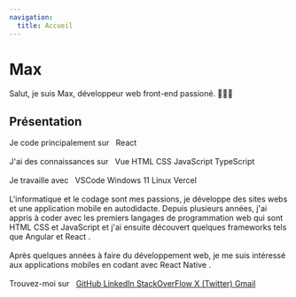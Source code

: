 ```yaml
---
navigation:
  title: Accueil
---
```


# Max

Salut, je suis Max, développeur web front-end passioné. 👨🏻‍💻

## Présentation

Je code principalement sur &nbsp;
            <span className="me-2 rounded bg-blue-100 px-2.5 py-0.5 text-xs font-medium text-blue-800 dark:bg-blue-900 dark:text-blue-300">
              React
            </span>
            <br />
            <br />
            J'ai des connaissances sur &nbsp;
            <span className="me-2 rounded bg-green-100 px-2.5 py-0.5 text-xs font-medium text-green-800 dark:bg-green-900 dark:text-green-300">
              Vue
            </span>
            <span className="me-2 rounded bg-red-100 px-2.5 py-0.5 text-xs font-medium text-red-800 dark:bg-red-900 dark:text-red-300">
              HTML
            </span>
            <span className="me-2 rounded bg-blue-100 px-2.5 py-0.5 text-xs font-medium text-blue-800 dark:bg-blue-900 dark:text-blue-300">
              CSS
            </span>
            <span className="me-2 rounded bg-yellow-100 px-2.5 py-0.5 text-xs font-medium text-yellow-800 dark:bg-yellow-900 dark:text-yellow-300">
              JavaScript
            </span>
            <span className="me-2 rounded bg-blue-100 px-2.5 py-0.5 text-xs font-medium text-blue-800 dark:bg-blue-900 dark:text-blue-300">
              TypeScript
            </span>
            <br />
            <br />
            Je travaille avec &nbsp;
            <span className="me-2 rounded bg-blue-100 px-2.5 py-0.5 text-xs font-medium text-blue-800 dark:bg-blue-900 dark:text-blue-300">
              VSCode
            </span>
            <span className="me-2 rounded bg-blue-100 px-2.5 py-0.5 text-xs font-medium text-blue-800 dark:bg-blue-900 dark:text-blue-300">
              Windows 11
            </span>
            <span className="me-2 rounded bg-yellow-100 px-2.5 py-0.5 text-xs font-medium text-yellow-800 dark:bg-yellow-900 dark:text-yellow-300">
              Linux
            </span>
            <span className="me-2 rounded bg-gray-100 px-2.5 py-0.5 text-xs font-medium text-gray-800 dark:bg-gray-700 dark:text-gray-300">
              Vercel
            </span>
            <br />
            <br />
            L'informatique et le codage sont mes passions, je développe des sites webs et une
            application mobile en autodidacte. Depuis plusieurs années, j'ai appris à coder avec les premiers langages de programmation web qui sont
            <span className="me-2 rounded bg-red-100 px-2.5 py-0.5 text-xs font-medium text-red-800 dark:bg-red-900 dark:text-red-300">
              HTML
            </span>
            <span className="me-2 rounded bg-blue-100 px-2.5 py-0.5 text-xs font-medium text-blue-800 dark:bg-blue-900 dark:text-blue-300">
              CSS
            </span>
            et
            <span className="me-2 rounded bg-yellow-100 px-2.5 py-0.5 text-xs font-medium text-yellow-800 dark:bg-yellow-900 dark:text-yellow-300">
              JavaScript
            </span>
            et j'ai ensuite découvert quelques frameworks tels que
            <span className="me-2 rounded bg-red-100 px-2.5 py-0.5 text-xs font-medium text-red-800 dark:bg-red-900 dark:text-red-300">
              Angular
            </span>
            et
            <span className="me-2 rounded bg-blue-100 px-2.5 py-0.5 text-xs font-medium text-blue-800 dark:bg-blue-900 dark:text-blue-300">
              React
            </span>.
            <br />
            <br />
            Après quelques années à faire du développement web, je me suis intéressé aux
            applications mobiles en codant avec
            <span className="me-2 rounded bg-blue-100 px-2.5 py-0.5 text-xs font-medium text-blue-800 dark:bg-blue-900 dark:text-blue-300">
              React Native
            </span>
            .
            <br />
            <br />
            Trouvez-moi sur &nbsp;
            <a
              href="https://github.com/mpcgt"
              target="_blank"
              className="me-2 inline-flex items-center justify-center rounded border border-gray-400 bg-gray-100 px-2.5 py-0.5 text-sm font-medium text-gray-800 hover:bg-gray-200 dark:bg-gray-700 dark:text-gray-400"
            >
              GitHub
            </a>
            <a
              href="https://linkedin.com/in/mpcgt"
              target="_blank"
              className="me-2 inline-flex items-center justify-center rounded border border-blue-400 bg-gray-100 px-2.5 py-0.5 text-sm font-medium text-blue-800 hover:bg-blue-200 dark:bg-blue-700 dark:text-blue-400"
            >
              LinkedIn
            </a>
            <a
              href="https://stackoverflow.com/users/23436106/max"
              target="_blank"
              className="me-2 inline-flex items-center justify-center rounded border border-orange-400 bg-gray-100 px-2.5 py-0.5 text-sm font-medium text-orange-800 hover:bg-orange-200 dark:bg-orange-700 dark:text-orange-400"
            >
              StackOverFlow
            </a>
            <a
              href="https://x.com/mpcgt_"
              target="_blank"
              className="hover:bg-dark-200 text-dark-800 dark:bg-dark-700 dark:text-dark-400 border-dark-400 me-2 inline-flex items-center justify-center rounded border bg-gray-100 px-2.5 py-0.5 text-sm font-medium"
            >
              X (Twitter)
            </a>
            <a
              href="mailto:levetica.dev@gmail.com"
              target="_blank"
              className="me-2 inline-flex items-center justify-center rounded border border-red-400 bg-gray-100 px-2.5 py-0.5 text-sm font-medium text-red-800 hover:bg-red-200 dark:bg-red-700 dark:text-red-400"
            >
              Gmail
            </a>
          </p>

